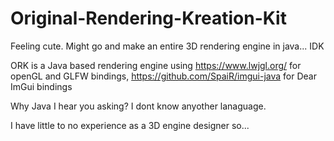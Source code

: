 # Original-Rendering-Kreation-Kit
Feeling cute. Might go and make an entire 3D rendering engine in java... IDK

ORK is a Java based rendering engine using https://www.lwjgl.org/ for openGL and GLFW bindings, https://github.com/SpaiR/imgui-java for Dear ImGui bindings 

Why Java I hear you asking? I dont know anyother lanaguage.

I have little to no experience as a 3D engine designer so... 
